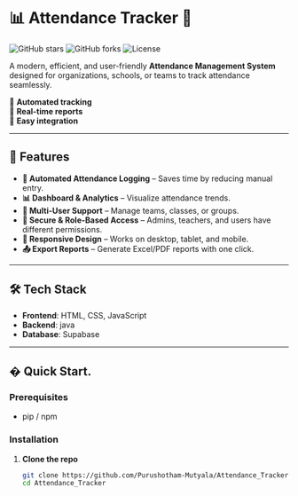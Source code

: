 # 📊 Attendance Tracker 🚀

![GitHub stars](https://img.shields.io/github/stars/Purushotham-Mutyala/Attendance_Tracker?style=social)
![GitHub forks](https://img.shields.io/github/forks/Purushotham-Mutyala/Attendance_Tracker?style=social)
![License](https://img.shields.io/github/license/Purushotham-Mutyala/Attendance_Tracker)

A modern, efficient, and user-friendly **Attendance Management System** designed for organizations, schools, or teams to track attendance seamlessly. 

🔹 **Automated tracking**  
🔹 **Real-time reports**  
🔹 **Easy integration**  

---

## 🌟 Features

- **📅 Automated Attendance Logging** – Saves time by reducing manual entry.
- **📊 Dashboard & Analytics** – Visualize attendance trends.
- **👥 Multi-User Support** – Manage teams, classes, or groups.
- **🔐 Secure & Role-Based Access** – Admins, teachers, and users have different permissions.
- **📱 Responsive Design** – Works on desktop, tablet, and mobile.
- **📤 Export Reports** – Generate Excel/PDF reports with one click.

---

## 🛠 Tech Stack

- **Frontend**: HTML, CSS, JavaScript 
- **Backend**: java  
- **Database**: Supabase  

---

## � Quick Start.

### Prerequisites 
- pip / npm  

### Installation
1. **Clone the repo**  
   ```bash
   git clone https://github.com/Purushotham-Mutyala/Attendance_Tracker.git
   cd Attendance_Tracker
